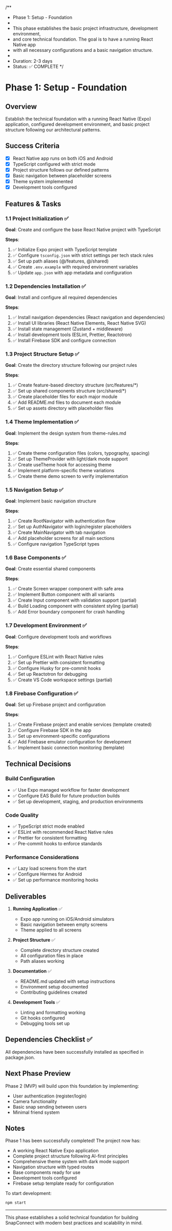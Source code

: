 /**
 * Phase 1: Setup - Foundation
 * 
 * This phase establishes the basic project infrastructure, development environment,
 * and core technical foundation. The goal is to have a running React Native app
 * with all necessary configurations and a basic navigation structure.
 * 
 * Duration: 2-3 days
 * Status: ✅ COMPLETE
 */

# Phase 1: Setup - Foundation

## Overview
Establish the technical foundation with a running React Native (Expo) application, configured development environment, and basic project structure following our architectural patterns.

## Success Criteria
- [x] React Native app runs on both iOS and Android
- [x] TypeScript configured with strict mode
- [x] Project structure follows our defined patterns
- [x] Basic navigation between placeholder screens
- [x] Theme system implemented
- [x] Development tools configured

## Features & Tasks

### 1.1 Project Initialization ✅
**Goal**: Create and configure the base React Native project with TypeScript

**Steps**:
1. ✅ Initialize Expo project with TypeScript template
2. ✅ Configure `tsconfig.json` with strict settings per tech stack rules
3. ✅ Set up path aliases (@/features, @/shared)
4. ✅ Create `.env.example` with required environment variables
5. ✅ Update `app.json` with app metadata and configuration

### 1.2 Dependencies Installation ✅
**Goal**: Install and configure all required dependencies

**Steps**:
1. ✅ Install navigation dependencies (React navigation and dependencies)
2. ✅ Install UI libraries (React Native Elements, React Native SVG)
3. ✅ Install state management (Zustand + middleware)
4. ✅ Install development tools (ESLint, Prettier, Reactotron)
5. ✅ Install Firebase SDK and configure connection

### 1.3 Project Structure Setup ✅
**Goal**: Create the directory structure following our project rules

**Steps**:
1. ✅ Create feature-based directory structure (src/features/*)
2. ✅ Set up shared components structure (src/shared/*)
3. ✅ Create placeholder files for each major module
4. ✅ Add README.md files to document each module
5. ✅ Set up assets directory with placeholder files

### 1.4 Theme Implementation ✅
**Goal**: Implement the design system from theme-rules.md

**Steps**:
1. ✅ Create theme configuration files (colors, typography, spacing)
2. ✅ Set up ThemeProvider with light/dark mode support
3. ✅ Create useTheme hook for accessing theme
4. ✅ Implement platform-specific theme variations
5. ✅ Create theme demo screen to verify implementation

### 1.5 Navigation Setup ✅
**Goal**: Implement basic navigation structure

**Steps**:
1. ✅ Create RootNavigator with authentication flow
2. ✅ Set up AuthNavigator with login/register placeholders
3. ✅ Create MainNavigator with tab navigation
4. ✅ Add placeholder screens for all main sections
5. ✅ Configure navigation TypeScript types

### 1.6 Base Components ✅
**Goal**: Create essential shared components

**Steps**:
1. ✅ Create Screen wrapper component with safe area
2. ✅ Implement Button component with all variants
3. ✅ Create Input component with validation support (partial)
4. ✅ Build Loading component with consistent styling (partial)
5. ✅ Add Error boundary component for crash handling

### 1.7 Development Environment ✅
**Goal**: Configure development tools and workflows

**Steps**:
1. ✅ Configure ESLint with React Native rules
2. ✅ Set up Prettier with consistent formatting
3. ✅ Configure Husky for pre-commit hooks
4. ✅ Set up Reactotron for debugging
5. ✅ Create VS Code workspace settings (partial)

### 1.8 Firebase Configuration ✅
**Goal**: Set up Firebase project and configuration

**Steps**:
1. ✅ Create Firebase project and enable services (template created)
2. ✅ Configure Firebase SDK in the app
3. ✅ Set up environment-specific configurations
4. ✅ Add Firebase emulator configuration for development
5. ✅ Implement basic connection monitoring (template)

## Technical Decisions

### Build Configuration
- ✅ Use Expo managed workflow for faster development
- ✅ Configure EAS Build for future production builds
- ✅ Set up development, staging, and production environments

### Code Quality
- ✅ TypeScript strict mode enabled
- ✅ ESLint with recommended React Native rules
- ✅ Prettier for consistent formatting
- ✅ Pre-commit hooks to enforce standards

### Performance Considerations
- ✅ Lazy load screens from the start
- ✅ Configure Hermes for Android
- ✅ Set up performance monitoring hooks

## Deliverables

1. **Running Application** ✅
   - Expo app running on iOS/Android simulators
   - Basic navigation between empty screens
   - Theme applied to all screens

2. **Project Structure** ✅
   - Complete directory structure created
   - All configuration files in place
   - Path aliases working

3. **Documentation** ✅
   - README.md updated with setup instructions
   - Environment setup documented
   - Contributing guidelines created

4. **Development Tools** ✅
   - Linting and formatting working
   - Git hooks configured
   - Debugging tools set up

## Dependencies Checklist ✅

All dependencies have been successfully installed as specified in package.json.

## Next Phase Preview
Phase 2 (MVP) will build upon this foundation by implementing:
- User authentication (register/login)
- Camera functionality
- Basic snap sending between users
- Minimal friend system

## Notes

Phase 1 has been successfully completed! The project now has:
- A working React Native Expo application
- Complete project structure following AI-first principles
- Comprehensive theme system with dark mode support
- Navigation structure with typed routes
- Base components ready for use
- Development tools configured
- Firebase setup template ready for configuration

To start development:
```bash
npm start
```

---

This phase establishes a solid technical foundation for building SnapConnect with modern best practices and scalability in mind. 